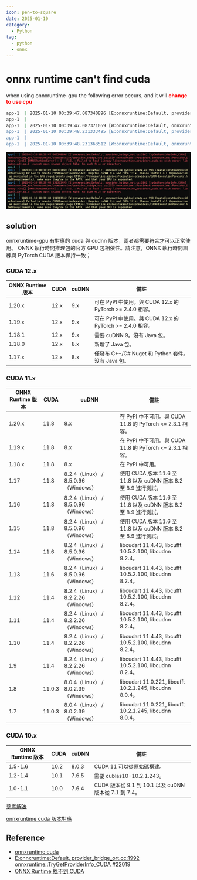 ```yaml
---
icon: pen-to-square
date: 2025-01-10
category:
  - Python
tag:
  - python
  - onnx
---
```


# onnx runtime can't find cuda

when using onnxruntime-gpu the following error occurs, and it will **<font color="red">change to use cpu</font>**

```sh
app-1  | 2025-01-10 00:39:47.087340896 [E:onnxruntime:Default, provider_bridge_ort.cc:1862 TryGetProviderInfo_CUDA] /onnxruntime_src/onnxruntime/core/session/provider_bridge_ort.cc:1539 onnxruntime::Provider& onnxruntime::ProviderLibrary::Get() [ONNXRuntimeError] : 1 : FAIL : Failed to load library libonnxruntime_providers_cuda.so with error: libcudnn_adv.so.9: cannot open shared object file: No such file or directory
app-1  |
app-1  | 2025-01-10 00:39:47.087371059 [W:onnxruntime:Default, onnxruntime_pybind_state.cc:993 CreateExecutionProviderInstance] Failed to create CUDAExecutionProvider. Require cuDNN 9.* and CUDA 12.*. Please install all dependencies as mentioned in the GPU requirements page (https://onnxruntime.ai/docs/execution-providers/CUDA-ExecutionProvider.html#requirements), make sure they're in the PATH, and that your GPU is supported.
app-1  | 2025-01-10 00:39:48.231333495 [E:onnxruntime:Default, provider_bridge_ort.cc:1862 TryGetProviderInfo_CUDA] /onnxruntime_src/onnxruntime/core/session/provider_bridge_ort.cc:1539 onnxruntime::Provider& onnxruntime::ProviderLibrary::Get() [ONNXRuntimeError] : 1 : FAIL : Failed to load library libonnxruntime_providers_cuda.so with error: libcudnn_adv.so.9: cannot open shared object file: No such file or directory
app-1  |
app-1  | 2025-01-10 00:39:48.231363512 [W:onnxruntime:Default, onnxruntime_pybind_state.cc:993 CreateExecutionProviderInstance] Failed to create CUDAExecutionProvider. Require cuDNN 9.* and CUDA 12.*. Please install all dependencies as mentioned in the GPU requirements page (https://onnxruntime.ai/docs/execution-providers/CUDA-ExecutionProvider.html#requirements), make sure they're in the PATH, and that your GPU is supported.
```

![python-onnx-fail log](./images/python-onnx-fail.jpg)

## solution

onnxruntime-gpu 有對應的 cuda 與 cudnn 版本，兩者都需要符合才可以正常使用。
ONNX 執行時間推理包的官方 GPU 包相依性。請注意，ONNX 執行時間訓練與 PyTorch CUDA 版本保持一致；

### CUDA 12.x

| ONNX Runtime 版本 | CUDA | cuDNN | 備註                                                      |
| ----------------- | ---- | ----- | --------------------------------------------------------- |
| 1.20.x            | 12.x | 9.x   | 可在 PyPI 中使用。與 CUDA 12.x 的 PyTorch >= 2.4.0 相容。 |
| 1.19.x            | 12.x | 9.x   | 可在 PyPI 中使用。與 CUDA 12.x 的 PyTorch >= 2.4.0 相容。 |
| 1.18.1            | 12.x | 9.x   | 需要 cuDNN 9。沒有 Java 包。                              |
| 1.18.0            | 12.x | 8.x   | 新增了 Java 包。                                          |
| 1.17.x            | 12.x | 8.x   | 僅發布 C++/C# Nuget 和 Python 套件。沒有 Java 包。        |

### CUDA 11.x

| ONNX Runtime 版本 | CUDA   | cuDNN                                | 備註                                                              |
| ----------------- | ------ | ------------------------------------ | ----------------------------------------------------------------- |
| 1.20.x            | 11.8   | 8.x                                  | 在 PyPI 中不可用。與 CUDA 11.8 的 PyTorch <= 2.3.1 相容。         |
| 1.19.x            | 11.8   | 8.x                                  | 在 PyPI 中不可用。與 CUDA 11.8 的 PyTorch <= 2.3.1 相容。         |
| 1.18.x            | 11.8   | 8.x                                  | 在 PyPI 中可用。                                                  |
| 1.17              | 11.8   | 8.2.4（Linux） / 8.5.0.96（Windows） | 使用 CUDA 版本 11.6 至 11.8 以及 cuDNN 版本 8.2 至 8.9 進行測試。 |
| 1.16              | 11.8   | 8.2.4（Linux） / 8.5.0.96（Windows） | 使用 CUDA 版本 11.6 至 11.8 以及 cuDNN 版本 8.2 至 8.9 進行測試。 |
| 1.15              | 11.8   | 8.2.4（Linux） / 8.5.0.96（Windows） | 使用 CUDA 版本 11.6 至 11.8 以及 cuDNN 版本 8.2 至 8.9 進行測試。 |
| 1.14              | 11.6   | 8.2.4（Linux） / 8.5.0.96（Windows） | libcudart 11.4.43, libcufft 10.5.2.100, libcudnn 8.2.4。          |
| 1.13              | 11.6   | 8.2.4（Linux） / 8.5.0.96（Windows） | libcudart 11.4.43, libcufft 10.5.2.100, libcudnn 8.2.4。          |
| 1.12              | 11.4   | 8.2.4（Linux） / 8.2.2.26（Windows） | libcudart 11.4.43, libcufft 10.5.2.100, libcudnn 8.2.4。          |
| 1.11              | 11.4   | 8.2.4（Linux） / 8.2.2.26（Windows） | libcudart 11.4.43, libcufft 10.5.2.100, libcudnn 8.2.4。          |
| 1.10              | 11.4   | 8.2.4（Linux） / 8.2.2.26（Windows） | libcudart 11.4.43, libcufft 10.5.2.100, libcudnn 8.2.4。          |
| 1.9               | 11.4   | 8.2.4（Linux） / 8.2.2.26（Windows） | libcudart 11.4.43, libcufft 10.5.2.100, libcudnn 8.2.4。          |
| 1.8               | 11.0.3 | 8.0.4（Linux） / 8.0.2.39（Windows） | libcudart 11.0.221, libcufft 10.2.1.245, libcudnn 8.0.4。         |
| 1.7               | 11.0.3 | 8.0.4（Linux） / 8.0.2.39（Windows） | libcudart 11.0.221, libcufft 10.2.1.245, libcudnn 8.0.4。         |

### CUDA 10.x

| ONNX Runtime 版本 | CUDA | cuDNN | 備註                                                   |
| ----------------- | ---- | ----- | ------------------------------------------------------ |
| 1.5-1.6           | 10.2 | 8.0.3 | CUDA 11 可以從原始碼構建。                             |
| 1.2-1.4           | 10.1 | 7.6.5 | 需要 cublas10-10.2.1.243。                             |
| 1.0-1.1           | 10.0 | 7.6.4 | CUDA 版本從 9.1 到 10.1 以及 cuDNN 版本從 7.1 到 7.4。 |

[參考解法](https://github.com/microsoft/onnxruntime/issues/22019#issuecomment-2334917274)

[onnxruntime cuda 版本對應](https://onnxruntime.ai/docs/execution-providers/CUDA-ExecutionProvider.html#requirements)

## Reference

- [onnxruntime cuda](https://onnxruntime.ai/docs/execution-providers/CUDA-ExecutionProvider.html#requirements)
- [E:onnxruntime:Default, provider_bridge_ort.cc:1992 onnxruntime::TryGetProviderInfo_CUDA #22019](https://github.com/microsoft/onnxruntime/issues/22019)
- [ONNX Runtime 找不到 CUDA](https://blog.csdn.net/weixin_44212848/article/details/136867538)
